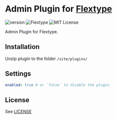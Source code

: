 # Admin Plugin for [Flextype](http://flextype.org/)
![version](https://img.shields.io/badge/version-0.0.0-brightgreen.svg?style=flat-square)
![Flextype](https://img.shields.io/badge/Flextype-0.7.x-green.svg?style=flat-square)
![MIT License](https://img.shields.io/badge/license-MIT-blue.svg?style=flat-square)

Admin Plugin for Flextype.

## Installation
Unzip plugin to the folder `/site/plugins/`

## Settings

```yaml
enabled: true # or `false` to disable the plugin
```

## License
See [LICENSE](https://github.com/flextype-plugins/admin/blob/master/LICENSE)
